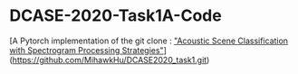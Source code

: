 # DCASE-2020-Task1A-Code
[A Pytorch implementation of the git clone : ["Acoustic Scene Classification with Spectrogram Processing Strategies"](http://dcase.community/documents/workshop2020/proceedings/DCASE2020Workshop_Wang_58.pdf)](https://github.com/MihawkHu/DCASE2020_task1.git)

